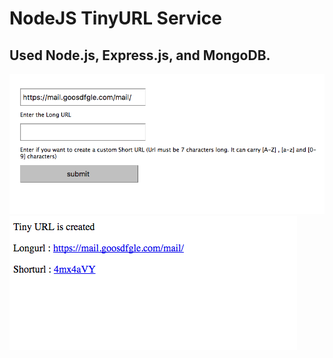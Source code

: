 # NodeJS TinyURL Service
## Used Node.js, Express.js, and MongoDB.

<img src='public/images/img1.png'>
<img src='public/images/img2.png'>